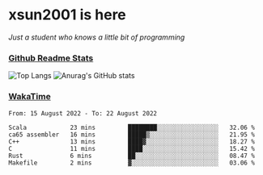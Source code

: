 # xsun2001 is here

*Just a student who knows a little bit of programming*

### [Github Readme Stats](https://github.com/anuraghazra/github-readme-stats)

![Top Langs](https://github-readme-stats.vercel.app/api/top-langs/?username=xsun2001&layout=compact&theme=radical) ![Anurag's GitHub stats](https://github-readme-stats.vercel.app/api?username=xsun2001&show_icons=true&theme=radical)

### [WakaTime](https://wakatime.com)

<!--START_SECTION:waka-->

```text
From: 15 August 2022 - To: 22 August 2022

Scala            23 mins         ████████░░░░░░░░░░░░░░░░░   32.06 %
ca65 assembler   16 mins         █████▒░░░░░░░░░░░░░░░░░░░   21.95 %
C++              13 mins         ████▓░░░░░░░░░░░░░░░░░░░░   18.27 %
C                11 mins         ████░░░░░░░░░░░░░░░░░░░░░   15.42 %
Rust             6 mins          ██░░░░░░░░░░░░░░░░░░░░░░░   08.47 %
Makefile         2 mins          ▓░░░░░░░░░░░░░░░░░░░░░░░░   03.06 %
```

<!--END_SECTION:waka-->
